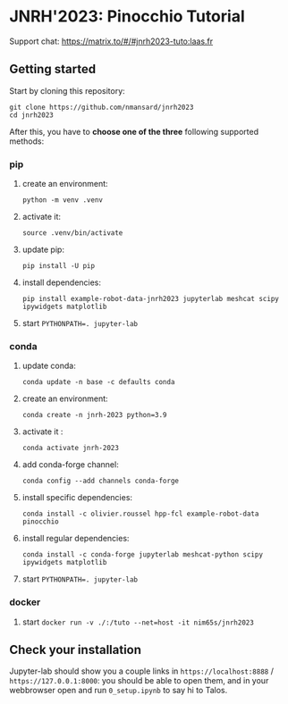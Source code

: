# JNRH'2023: Pinocchio Tutorial

Support chat: <https://matrix.to/#/#jnrh2023-tuto:laas.fr>

## Getting started

Start by cloning this repository:
```
git clone https://github.com/nmansard/jnrh2023
cd jnrh2023
```

After this, you have to **choose one of the three** following supported methods:

### pip

1. create an environment:

    `python -m venv .venv`

2. activate it:

    `source .venv/bin/activate`

3. update pip:

    `pip install -U pip`

4. install dependencies:

    `pip install example-robot-data-jnrh2023 jupyterlab meshcat scipy ipywidgets matplotlib`

5. start `PYTHONPATH=. jupyter-lab`


### conda

1. update conda:

    `conda update -n base -c defaults conda`

2. create an environment:

    `conda create -n jnrh-2023 python=3.9`

3. activate it :

    `conda activate jnrh-2023`

4. add conda-forge channel:

    `conda config --add channels conda-forge`

5. install specific dependencies:

    `conda install -c olivier.roussel hpp-fcl example-robot-data pinocchio`

6. install regular dependencies:

    `conda install -c conda-forge jupyterlab meshcat-python scipy ipywidgets matplotlib`

7. start `PYTHONPATH=. jupyter-lab`

### docker

1. start `docker run -v ./:/tuto --net=host -it nim65s/jnrh2023`

## Check your installation

Jupyter-lab should show you a couple links in `https://localhost:8888` / `https://127.0.0.1:8000`: you should be able
to open them, and in your webbrowser open and run `0_setup.ipynb` to say hi to Talos.
